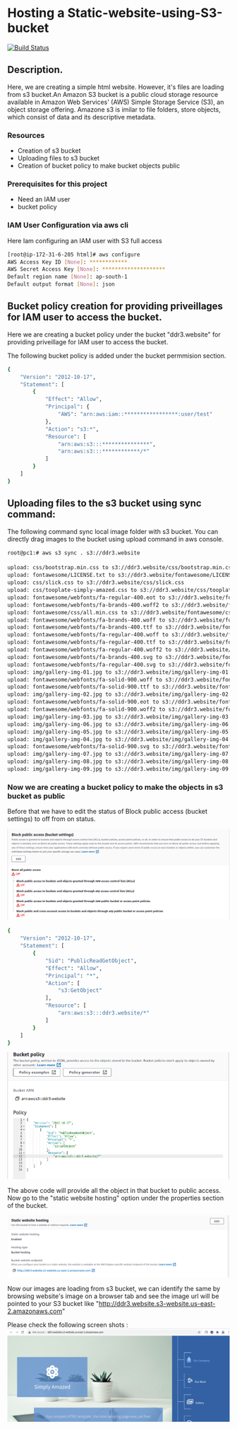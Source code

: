 # Hosting a Static-website-using-S3-bucket



[![Build Status](https://travis-ci.org/joemccann/dillinger.svg?branch=master)](https://travis-ci.org/joemccann/dillinger)

## Description.
Here, we are creating a simple html website. However, it's files are loading from s3 bucket.An Amazon S3 bucket is a public cloud storage resource available in Amazon Web Services' (AWS) Simple Storage Service (S3), an object storage offering. Amazone s3 is imilar to file folders, store objects, which consist of data and its descriptive metadata.
### Resources
- Creation of s3 bucket
- Uploading files to s3 bucket
- Creation of bucket policy to make bucket objects public

### Prerequisites for this project

- Need an IAM user
- bucket policy

### IAM User Configuration via aws cli

Here Iam configuring an IAM user with S3 full access
```sh
[root@ip-172-31-6-205 html]# aws configure
AWS Access Key ID [None]: ************
AWS Secret Access Key [None]: ********************
Default region name [None]: ap-south-1
Default output format [None]: json
```
## Bucket policy creation for providing priveillages for IAM user to access the bucket.
Here we are creating a bucket policy under the bucket "ddr3.website" for providing priveillage for IAM user to access the bucket.

The following bucket policy is added under the bucket permmision section.
```sh
{
    "Version": "2012-10-17",
    "Statement": [
        {
            "Effect": "Allow",
            "Principal": {
                "AWS": "arn:aws:iam::*****************:user/test"
            },
            "Action": "s3:*",
            "Resource": [
                "arn:aws:s3:::***************",
                "arn:aws:s3:::************/*"
            ]
        }
    ]
}
```


## Uploading files to the s3 bucket using sync command:
The following command sync local image folder with s3 bucket. You can directly drag images to the bucket using upload command in aws console.


```sh
root@pc1:# aws s3 sync . s3://ddr3.website

upload: css/bootstrap.min.css to s3://ddr3.website/css/bootstrap.min.css
upload: fontawesome/LICENSE.txt to s3://ddr3.website/fontawesome/LICENSE.txt
upload: css/slick.css to s3://ddr3.website/css/slick.css          
upload: css/tooplate-simply-amazed.css to s3://ddr3.website/css/tooplate-simply-amazed.css
upload: fontawesome/webfonts/fa-regular-400.eot to s3://ddr3.website/fontawesome/webfonts/fa-regular-400.eot
upload: fontawesome/webfonts/fa-brands-400.woff2 to s3://ddr3.website/fontawesome/webfonts/fa-brands-400.woff2
upload: fontawesome/css/all.min.css to s3://ddr3.website/fontawesome/css/all.min.css
upload: fontawesome/webfonts/fa-brands-400.woff to s3://ddr3.website/fontawesome/webfonts/fa-brands-400.woff
upload: fontawesome/webfonts/fa-brands-400.ttf to s3://ddr3.website/fontawesome/webfonts/fa-brands-400.ttf
upload: fontawesome/webfonts/fa-regular-400.woff to s3://ddr3.website/fontawesome/webfonts/fa-regular-400.woff
upload: fontawesome/webfonts/fa-regular-400.ttf to s3://ddr3.website/fontawesome/webfonts/fa-regular-400.ttf
upload: fontawesome/webfonts/fa-regular-400.woff2 to s3://ddr3.website/fontawesome/webfonts/fa-regular-400.woff2
upload: fontawesome/webfonts/fa-brands-400.svg to s3://ddr3.website/fontawesome/webfonts/fa-brands-400.svg
upload: fontawesome/webfonts/fa-regular-400.svg to s3://ddr3.website/fontawesome/webfonts/fa-regular-400.svg
upload: img/gallery-img-01.jpg to s3://ddr3.website/img/gallery-img-01.jpg
upload: fontawesome/webfonts/fa-solid-900.woff to s3://ddr3.website/fontawesome/webfonts/fa-solid-900.woff
upload: fontawesome/webfonts/fa-solid-900.ttf to s3://ddr3.website/fontawesome/webfonts/fa-solid-900.ttf
upload: img/gallery-img-02.jpg to s3://ddr3.website/img/gallery-img-02.jpg
upload: fontawesome/webfonts/fa-solid-900.eot to s3://ddr3.website/fontawesome/webfonts/fa-solid-900.eot
upload: fontawesome/webfonts/fa-solid-900.woff2 to s3://ddr3.website/fontawesome/webfonts/fa-solid-900.woff2
upload: img/gallery-img-03.jpg to s3://ddr3.website/img/gallery-img-03.jpg
upload: img/gallery-img-06.jpg to s3://ddr3.website/img/gallery-img-06.jpg
upload: img/gallery-img-05.jpg to s3://ddr3.website/img/gallery-img-05.jpg
upload: img/gallery-img-04.jpg to s3://ddr3.website/img/gallery-img-04.jpg
upload: fontawesome/webfonts/fa-solid-900.svg to s3://ddr3.website/fontawesome/webfonts/fa-solid-900.svg
upload: img/gallery-img-07.jpg to s3://ddr3.website/img/gallery-img-07.jpg
upload: img/gallery-img-08.jpg to s3://ddr3.website/img/gallery-img-08.jpg
upload: img/gallery-img-09.jpg to s3://ddr3.website/img/gallery-img-09.jpg

```

### Now we are creating a bucket policy to make the objects in s3 bucket as public
Before that we have to edit the status of Block public access (bucket settings) to off from on status.

![alt text](https://github.com/rony-james/Static-website-using-S3-bucket/blob/main/ddr1.png?raw=true)



```sh
{
    "Version": "2012-10-17",
    "Statement": [
        {
            "Sid": "PublicReadGetObject",
            "Effect": "Allow",
            "Principal": "*",
            "Action": [
                "s3:GetObject"
            ],
            "Resource": [
                "arn:aws:s3:::ddr3.website/*"
            ]
        }
    ]
}
```
![alt text](https://github.com/rony-james/Static-website-using-S3-bucket/blob/main/ddr2.png?raw=true)

The above code will provide all the object in that bucket to public access.
Now go to the "static website hosting" option under the properties section of the bucket.

![alt text](https://github.com/rony-james/Static-website-using-S3-bucket/blob/main/ddr4.png?raw=true)

Now our images are loading from s3 bucket, we can identify the same by browsing website's image on a browser tab and see the image url will be pointed to your S3 bucket like "http://ddr3.website.s3-website.us-east-2.amazonaws.com"

Please check the following screen shots :
![alt text](https://github.com/rony-james/Static-website-using-S3-bucket/blob/main/ddr3.png?raw=true)


